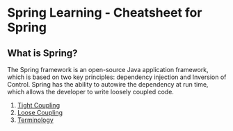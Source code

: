 # Spring Learning    - Cheatsheet for Spring 

## What is Spring?
The Spring framework is an open-source Java application framework, which is based on two key principles: dependency injection and Inversion of Control. Spring has the ability to autowire the dependency at run time, which allows the developer to write loosely coupled code.

1. <a href="https://github.com/insane-arnold/Spring-Learning/tree/main/movie-recommender/lesson1#tight-coupling">Tight Coupling</a>
2. <a href="https://github.com/insane-arnold/Spring-Learning/tree/main/movie-recommender/lesson2#loose-coupling">Loose Coupling</a>
3. <a href="https://github.com/insane-arnold/Spring-Learning/tree/main/movie-recommender/lesson2#loose-coupling">Terminology</a>

